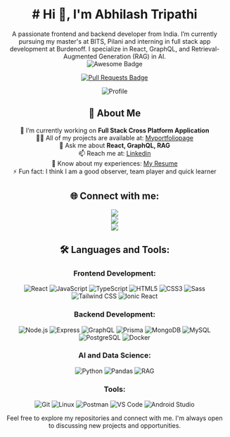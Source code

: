 <h1 align="center"> # Hi 👋, I'm Abhilash Tripathi </h1>
<div align="center">
A passionate frontend and backend developer from India. I’m currently pursuing my master's at BITS, Pilani and interning in full stack app development at Burdenoff. I specialize in React, GraphQL, and Retrieval-Augmented Generation (RAG) in AI.
<br/>
<img src="https://cdn.rawgit.com/sindresorhus/awesome/d7305f38d29fed78fa85652e3a63e154dd8e8829/media/badge.svg" alt="Awesome Badge"/>

<!--<a href="https://github.com/pulls?q=is%3Apr+author%3AAbhilashTripathi+archived%3Afalse+is%3Aclosed"><img src="https://img.shields.io/badge/github.com/pulls?q=is%3Apr+author%3AAbhilashTripathi+archived%3Afalse+is%3Aclosed" alt="Pull Requests Badge"/></a>-->
<a href="https://github.com/search?q=author%3AAbhilashTripathi+is%3Apr&state=closed"><img src="https://img.shields.io/badge/Pull%20Requests-Closed-brightgreen" alt="Pull Requests Badge"/></a>


![Profile](https://cdn.vectorstock.com/i/2000v/33/06/laptop-computer-tablet-and-mobile-phone-vector-25153306.avif)



## 🌟 About Me
🔭 I’m currently working on **Full Stack Cross Platform Application**
</br>
👨‍💻 All of my projects are available at: [Myportfoliopage](https://resume-website-one-sage.vercel.app/)
</br>
💬 Ask me about **React, GraphQL, RAG**
</br>
📫 Reach me at: [Linkedin](https://www.linkedin.com/in/abhilash-tripathi-8a591315b) 
</br>
📄 Know about my experiences: [My Resume](https://drive.google.com/file/d/1rlnQLIPqMTQ9-iOMiYmma3o0wv29u2YB/view?usp=sharing)
</br>
⚡ Fun fact: I think I am a good observer, team player and quick learner
<!--
</br>
📝 I regularly write articles on [myblogpage](https://www.myblogpage.com)
-->



## 🌐 Connect with me:
<a href="https://twitter.com/abhilashtripathi" ><img src="https://img.shields.io/twitter/follow/abhilashtripathi.svg?style=social" /> </a>
</br>
<a href="https://www.linkedin.com/in/abhilash-tripathi-8a591315b"><img src="https://img.shields.io/badge/-Abhilash%20Tripathi-blue?style=flat-square&logo=Linkedin&logoColor=white&link=https://www.linkedin.com/in/abhilash-tripathi-8a591315b"/></a>
</br>
<a href="https://github.com/abhilashtripathi"><img src="https://img.shields.io/github/followers/abhilashtripathi?label=Follow&style=social" /></a>

## 🛠 Languages and Tools:
### Frontend Development:
![React](https://img.shields.io/badge/React-61DAFB?style=for-the-badge&logo=react&logoColor=black)
![JavaScript](https://img.shields.io/badge/JavaScript-F7DF1E?style=for-the-badge&logo=javascript&logoColor=black)
![TypeScript](https://img.shields.io/badge/TypeScript-3178C6?style=for-the-badge&logo=typescript&logoColor=white)
![HTML5](https://img.shields.io/badge/HTML5-E34F26?style=for-the-badge&logo=html5&logoColor=white)
![CSS3](https://img.shields.io/badge/CSS3-1572B6?style=for-the-badge&logo=css3&logoColor=white)
![Sass](https://img.shields.io/badge/Sass-CC6699?style=for-the-badge&logo=sass&logoColor=white)
![Tailwind CSS](https://img.shields.io/badge/Tailwind_CSS-38B2AC?style=for-the-badge&logo=tailwind-css&logoColor=white)
![Ionic React](https://img.shields.io/badge/Ionic_React-3880FF?style=for-the-badge&logo=ionic&logoColor=white)

### Backend Development:
![Node.js](https://img.shields.io/badge/Node.js-339933?style=for-the-badge&logo=nodedotjs&logoColor=white)
![Express](https://img.shields.io/badge/Express-000000?style=for-the-badge&logo=express&logoColor=white)
![GraphQL](https://img.shields.io/badge/GraphQL-E10098?style=for-the-badge&logo=graphql&logoColor=white)
![Prisma](https://img.shields.io/badge/Prisma-2D3748?style=for-the-badge&logo=prisma&logoColor=white)
![MongoDB](https://img.shields.io/badge/MongoDB-47A248?style=for-the-badge&logo=mongodb&logoColor=white)
![MySQL](https://img.shields.io/badge/MySQL-4479A1?style=for-the-badge&logo=mysql&logoColor=white)
![PostgreSQL](https://img.shields.io/badge/PostgreSQL-336791?style=for-the-badge&logo=postgresql&logoColor=white)
![Docker](https://img.shields.io/badge/Docker-2496ED?style=for-the-badge&logo=docker&logoColor=white)

### AI and Data Science:
![Python](https://img.shields.io/badge/Python-3776AB?style=for-the-badge&logo=python&logoColor=white)
![Pandas](https://img.shields.io/badge/Pandas-150458?style=for-the-badge&logo=pandas&logoColor=white)
![RAG](https://img.shields.io/badge/RAG-0064A5?style=for-the-badge&logo=rag&logoColor=white)

### Tools:
![Git](https://img.shields.io/badge/Git-F05032?style=for-the-badge&logo=git&logoColor=white)
![Linux](https://img.shields.io/badge/Linux-FCC624?style=for-the-badge&logo=linux&logoColor=black)
![Postman](https://img.shields.io/badge/Postman-FF6C37?style=for-the-badge&logo=postman&logoColor=white)
![VS Code](https://img.shields.io/badge/VS_Code-0078D4?style=for-the-badge&logo=visual-studio-code&logoColor=white)
![Android Studio](https://img.shields.io/badge/Android_Studio-3DDC84?style=for-the-badge&logo=android-studio&logoColor=white)

Feel free to explore my repositories and connect with me. I'm always open to discussing new projects and opportunities.
